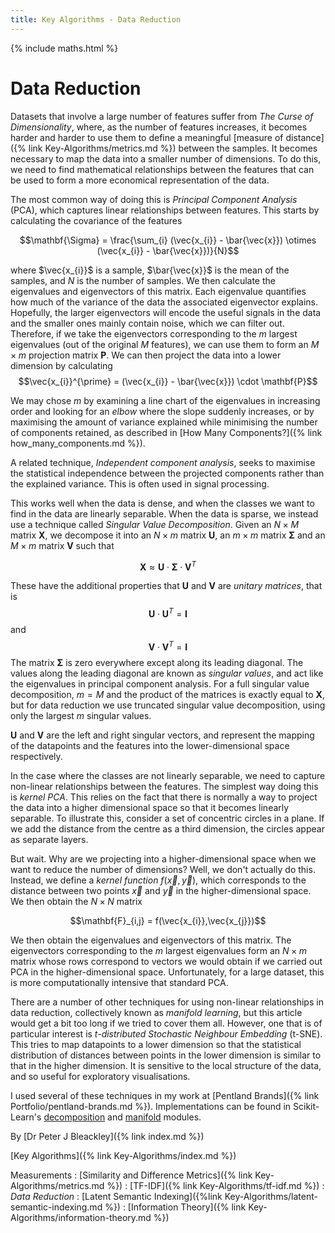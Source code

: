 ```yaml
---
title: Key Algorithms - Data Reduction
---
```


{% include maths.html %}

# Data Reduction

Datasets that involve a large number of features suffer from *The Curse of Dimensionality*, where, as the number of features increases, it becomes harder and harder to use them to define a meaningful [measure of distance]({% link Key-Algorithms/metrics.md %}) between the samples. It becomes necessary to map the data into a smaller number of dimensions. To do this, we need to find mathematical relationships between the features that can be used to form a more economical representation of the data.

The most common way of doing this is *Principal Component Analysis* (PCA), which captures linear relationships between features. This starts by calculating the covariance of the features

$$\mathbf{\Sigma} = \frac{\sum_{i} (\vec{x_{i}} - \bar{\vec{x}}) \otimes (\vec{x_{i}} - \bar{\vec{x}})}{N}$$

where $\vec{x_{i}}$ is a sample, $\bar{\vec{x}}$ is the mean of the samples, and $N$ is the number of samples. We then calculate the eigenvalues and eigenvectors of this matrix. Each eigenvalue quantifies how much of the variance of the data the associated eigenvector explains. Hopefully, the larger eigenvectors will encode the useful signals in the data and the smaller ones mainly contain noise, which we can filter out. Therefore, if we take the eigenvectors corresponding to the $m$ largest eigenvalues (out of the original $M$ features), we can use them to form an $M \times m$ projection matrix $\mathbf{P}$. We can then project the data into a lower dimension by calculating
$$\vec{x_{i}}^{\prime} = (\vec{x_{i}} - \bar{\vec{x}}) \cdot \mathbf{P}$$

We may chose $m$ by examining a line chart of the eigenvalues in increasing order and looking for an *elbow* where the slope suddenly increases, or by maximising the amount of variance explained while minimising the number of components retained, as described in [How Many Components?]({% link how_many_components.md %}).

A related technique, *Independent component analysis*, seeks to maximise the statistical independence between the projected components rather than the explained variance. This is often used in signal processing.

This works well when the data is dense, and when the classes we want to find in the data are linearly separable. When the data is sparse, we instead use a technique called *Singular Value Decomposition*. Given an $N \times M$ matrix $\mathbf{X}$, we decompose it into an $N \times m$ matrix $\mathbf{U}$, an $m \times m$ matrix $\mathbf{\Sigma}$ and an $M \times m$ matrix $\mathbf{V}$ such that

$$\mathbf{X} \approx \mathbf{U} \cdot \mathbf{\Sigma} \cdot \mathbf{V}^{T}$$

These have the additional properties that $\mathbf{U}$ and $\mathbf{V}$ are *unitary matrices*, that is $$\mathbf{U} \cdot \mathbf{U}^{T} = \mathbf{I}$$ and $$\mathbf{V} \cdot \mathbf{V}^{T} = \mathbf{I}$$
The matrix $\mathbf{\Sigma}$ is zero everywhere except along its leading diagonal. The values along the leading diagonal are known as *singular values*, and act like the eigenvalues in principal component analysis. For a full singular value decomposition, $m=M$ and the product of the matrices is exactly equal to $\mathbf{X}$, but for data reduction we use truncated singular value decomposition, using only the largest $m$ singular values.

$\mathbf{U}$ and $\mathbf{V}$ are the left and right singular vectors, and represent the mapping of the datapoints and the features into the lower-dimensional space respectively.

In the case where the classes are not linearly separable, we need to capture non-linear relationships between the features. The simplest way doing this is *kernel PCA*. This relies on the fact that there is normally a way to project the data into a higher dimensional space so that it becomes linearly separable. To illustrate this, consider a set of concentric circles in a plane. If we add the distance from the centre as a third dimension, the circles appear as separate layers.

But wait. Why are we projecting into a higher-dimensional space when we want to reduce the number of dimensions? Well, we don't actually do this. Instead, we define a *kernel function* $f(\vec{x},\vec{y})$, which corresponds to the distance between two points $\vec{x}$ and $\vec{y}$ in the higher-dimensional space. We then obtain the $N \times N$ matrix

$$\mathbf{F}_{i,j} = f(\vec{x_{i}},\vec{x_{j}})$$

We then obtain the eigenvalues and eigenvectors of this matrix. The eigenvectors corresponding to the $m$ largest eigenvalues form an $N \times m$ matrix whose rows correspond to vectors we would obtain if we carried out PCA in the higher-dimensional space. Unfortunately, for a large dataset, this is more computationally intensive that standard PCA.

There are a number of other techniques for using non-linear relationships in data reduction, collectively known as *manifold learning*, but this article would get a bit too long if we tried to cover them all. However, one that is of particular interest is *t-distributed Stochastic Neighbour Embedding* (t-SNE). This tries to map datapoints to a lower dimension so that the statistical distribution of distances between points in the lower dimension is similar to that in the higher dimension. It is sensitive to the local structure of the data, and so useful for exploratory visualisations.

I used several of these techniques in my work at [Pentland Brands]({% link Portfolio/pentland-brands.md %}). Implementations can be found in Scikit-Learn's [decomposition](https://scikit-learn.org/stable/modules/decomposition.html) and [manifold](https://scikit-learn.org/stable/modules/manifold.html) modules.

By [Dr Peter J Bleackley]({% link index.md %})
 
 [Key Algorithms]({% link Key-Algorithms/index.md %})
 
 Measurements
: [Similarity and Difference Metrics]({% link Key-Algorithms/metrics.md %})
: [TF-IDF]({% link Key-Algorithms/tf-idf.md %})
: *Data Reduction*
: [Latent Semantic Indexing]({%link Key-Algorithms/latent-semantic-indexing.md %})
: [Information Theory]({% link Key-Algorithms/information-theory.md %})

